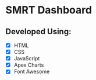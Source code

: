 # SMRT Dashboard

## Developed Using:
- [x] HTML
- [x] CSS
- [x] JavaScript
- [x] Apex Charts
- [x] Font Awesome
